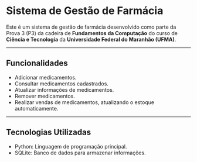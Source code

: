 # Sistema de Gestão de Farmácia

Este é um sistema de gestão de farmácia desenvolvido como parte da Prova 3 (P3) da cadeira de **Fundamentos da Computação** do curso de **Ciência e Tecnologia** da **Universidade Federal do Maranhão (UFMA)**.

---

## Funcionalidades

- Adicionar medicamentos.
- Consultar medicamentos cadastrados.
- Atualizar informações de medicamentos.
- Remover medicamentos.
- Realizar vendas de medicamentos, atualizando o estoque automaticamente.

---

## Tecnologias Utilizadas

- Python: Linguagem de programação principal.
- SQLite: Banco de dados para armazenar informações.

